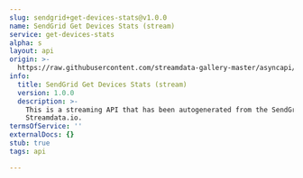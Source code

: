 ```yaml
---
slug: sendgrid+get-devices-stats@v1.0.0
name: SendGrid Get Devices Stats (stream)
service: get-devices-stats
alpha: s
layout: api
origin: >-
  https://raw.githubusercontent.com/streamdata-gallery-master/asyncapi/master/_listings/sendgrid/sendgrid-get-devices-stats-stream-async.md
info:
  title: SendGrid Get Devices Stats (stream)
  version: 1.0.0
  description: >-
    This is a streaming API that has been autogenerated from the SendGrid using
    Streamdata.io.
termsOfService: ''
externalDocs: {}
stub: true
tags: api

---
```

